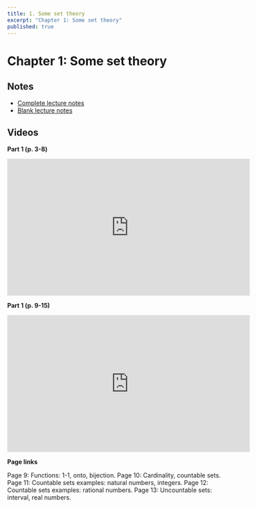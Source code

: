 ```yaml
---
title: 1. Some set theory
excerpt: "Chapter 1: Some set theory"
published: true
---
```


# Chapter 1: Some set theory

## Notes

* [Complete lecture notes]({{site.baseurl}}/assets/notes/mth427_notes_1.pdf)
* [Blank lecture notes]({{site.baseurl}}/assets/blank_notes/mth427_blanks_1.pdf)

## Videos

**Part 1 (p. 3-8)**

<iframe width="560" height="315" src="https://www.youtube-nocookie.com/embed/6yusB-muawU" frameborder="0" allow="accelerometer; autoplay; encrypted-media; gyroscope; picture-in-picture" allowfullscreen></iframe>

**Part 1 (p. 9-15)**

<iframe width="560" height="315" src="https://www.youtube-nocookie.com/embed/o8RkiSMlcuc" frameborder="0" allow="accelerometer; autoplay; encrypted-media; gyroscope; picture-in-picture" allowfullscreen></iframe>

**Page links**

Page 9: Functions: 1-1, onto, bijection.
Page 10: Cardinality, countable sets.
Page 11: Countable sets examples: natural numbers, integers.
Page 12: Countable sets examples: rational numbers.
Page 13: Uncountable sets: interval, real numbers.
